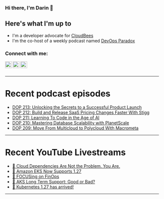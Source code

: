 ### Hi there, I'm Darin 👋

## Here's what I'm up to
- I'm a developer advocate for [CloudBees][cloudbees-website]
- I'm the co-host of a weekly podcast named [DevOps Paradox][dop-website]

### Connect with me:

[<img align="left" alt="darinpope | Twitter" width="22px" src="https://cdn.jsdelivr.net/npm/simple-icons@v3/icons/twitter.svg" />][twitter]
[<img align="left" alt="darinpope | LinkedIn" width="22px" src="https://cdn.jsdelivr.net/npm/simple-icons@v3/icons/linkedin.svg" />][linkedin]
[<img align="left" alt="darinpope | Instagram" width="22px" src="https://cdn.jsdelivr.net/npm/simple-icons@v3/icons/instagram.svg" />][instagram]

<br />
<br />

---

# Recent podcast episodes
<!-- BLOG-POST-LIST:START -->
- [DOP 213: Unlocking the Secrets to a Successful Product Launch](https://www.devopsparadox.com/episodes/unlocking-the-secrets-to-a-successful-product-launch-213/)
- [DOP 212: Build and Release SaaS Pricing Changes Faster With Stigg](https://www.devopsparadox.com/episodes/build-and-release-saas-pricing-changes-faster-with-stigg-212/)
- [DOP 211: Learning To Code in the Age of AI](https://www.devopsparadox.com/episodes/learning-to-code-in-the-age-of-ai-211/)
- [DOP 210: Mastering Database Scalability with PlanetScale](https://www.devopsparadox.com/episodes/mastering-database-scalability-with-planetscale-210/)
- [DOP 209: Move From Multicloud to Polycloud With Macrometa](https://www.devopsparadox.com/episodes/move-from-multicloud-to-polycloud-with-macrometa-209/)
<!-- BLOG-POST-LIST:END -->

---

# Recent YouTube Livestreams
<!-- YOUTUBE:START -->
- [🔴 Cloud Dependencies Are Not the Problem. You Are.](https://www.youtube.com/watch?v=jpv-rKqPJRs)
- [🔴 Amazon EKS Now Supports 1.27](https://www.youtube.com/watch?v=GJznbcTdph4)
- [🔴 FOCUSing on FinOps](https://www.youtube.com/watch?v=2O7Mwy5WoM4)
- [🔴 AKS Long Term Support: Good or Bad?](https://www.youtube.com/watch?v=DvWxoefpLqM)
- [🔴 Kubernetes 1.27 has arrived!](https://www.youtube.com/watch?v=vunX1ps726w)
<!-- YOUTUBE:END -->

---


[website]: https://www.darinpope.com/
[twitter]: https://twitter.com/darinpope
[youtube]: https://youtube.com/darinpope
[instagram]: https://instagram.com/darinpope
[linkedin]: https://linkedin.com/in/darinpope
[cloudbees-website]: https://www.cloudbees.com/
[dop-website]: https://www.devopsparadox.com/

<!--
**darinpope/darinpope** is a ✨ _special_ ✨ repository because its `README.md` (this file) appears on your GitHub profile.

Here are some ideas to get you started:

- 🔭 I’m currently working on ...
- 🌱 I’m currently learning ...
- 👯 I’m looking to collaborate on ...
- 🤔 I’m looking for help with ...
- 💬 Ask me about ...
- 📫 How to reach me: ...
- 😄 Pronouns: ...
- ⚡ Fun fact: ...
-->
